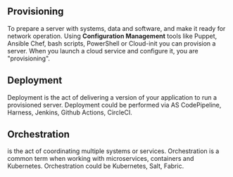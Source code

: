 ## Provisioning
To prepare a server with systems, data and software, and make it ready for network operation. Using **Configuration Management** tools like Puppet, Ansible Chef, bash scripts, PowerShell or Cloud-init you can provision a server.
When you launch a cloud service and configure it, you are "provisioning".

## Deployment
Deployment is the act of delivering a version of your application to run a provisioned server. Deployment could be performed via AS CodePipeline, Harness, Jenkins, Github Actions, CircleCI.

## Orchestration
is the act of coordinating multiple systems or services.
Orchestration is a common term when working with microservices, containers and Kubernetes.
Orchestration could be Kubernetes, Salt, Fabric.